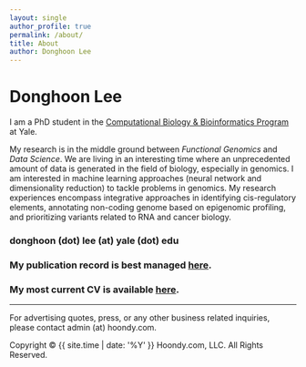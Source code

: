 ```yaml
---
layout: single
author_profile: true
permalink: /about/
title: About
author: Donghoon Lee
---
```


# Donghoon Lee

I am a PhD student in the [Computational Biology & Bioinformatics Program](https://cbb.yale.edu/) at Yale.

My research is in the middle ground between *Functional Genomics* and *Data Science*. We are living in an interesting time where an unprecedented amount of data is generated in the field of biology, especially in genomics. I am interested in machine learning approaches (neural network and dimensionality reduction) to tackle problems in genomics. My research experiences encompass integrative approaches in identifying cis-regulatory elements, annotating non-coding genome based on epigenomic profiling, and prioritizing variants related to RNA and cancer biology.

### donghoon (dot) lee (at) yale (dot) edu

### My publication record is best managed [here](https://scholar.google.com/citations?user=_a8xSwwAAAAJ&hl=en).

### My most current CV is available [here](https://drive.google.com/open?id=15LouGt-obgbM_RA68kkQBmmgcO4TF-wC).

---

For advertising quotes, press, or any other business related inquiries, please contact admin (at) hoondy.com.

Copyright &copy; {{ site.time | date: '%Y' }} Hoondy.com, LLC. All Rights Reserved.
